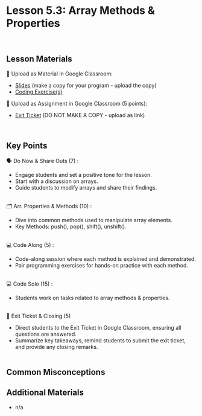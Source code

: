 # Lesson 5.3: Array Methods & Properties

<br>

## Lesson Materials

📖 Upload as Material in Google Classroom:
- [Slides](https://docs.google.com/presentation/d/1qjV23hnjx1Mu3-UEHdZC18PsbLafPh28tnFHe_6EXnA/edit?usp=sharing) (make a copy for your program - upload the copy)
- [Coding Exercise(s)]()

📝 Upload as Assignment in Google Classroom (5 points):
- [Exit Ticket]() (DO NOT MAKE A COPY - upload as link)

<br>


## Key Points

🗣️ Do Now & Share Outs (7) :
- Engage students and set a positive tone for the lesson.
- Start with a discussion on arrays.
- Guide students to modify arrays and share their findings.<br><br>

🗂️ Arr. Properties & Methods (10) :
- Dive into common methods used to manipulate array elements.
- Key Methods: push(), pop(), shift(), unshift().<br><br>

💻 Code Along (5) : 
- Code-along session where each method is explained and demonstrated.
- Pair programming exercises for hands-on practice with each method.<br><br>

💻 Code Solo (15) : 
- Students work on tasks related to array methods & properties.<br><br>

👋 Exit Ticket & Closing (5)
- Direct students to the Exit Ticket in Google Classroom, ensuring all questions are answered.
- Summarize key takeaways, remind students to submit the exit ticket, and provide any closing remarks.<br><br>


## Common Misconceptions



## Additional Materials
- n/a
